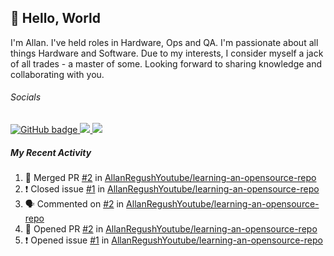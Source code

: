 ## :wave: Hello, World

I'm Allan. I've held roles in Hardware, Ops and QA. I'm passionate about all things Hardware and Software. Due to my interests, I consider myself a jack of all trades - a master of some. Looking forward to sharing knowledge and collaborating with you.

###### Socials
<p align="left">
  <a href="https://github.com/allanregush?tab=followers">
    <img src="https://img.shields.io/github/followers/allanregush?label=Followers&logo=GitHub&style=for-the-badge" alt="GitHub badge" />
  </a>
  <a href="http://twitter.com/allanregush">
    <img src="https://img.shields.io/twitter/follow/allanregush?label=Twitter&logo=twitter&style=for-the-badge" />
  </a>
  <a href="http://youtube.com/UCm3gi8KLvEcIHT1SzSqeOcg?sub_confirmation=1">
    <img src="https://img.shields.io/youtube/views/hdtmIWETSTI?label=YouTube&logo=YouTube&style=for-the-badge" />
  </a>
</p>

##### My Recent Activity
<!--START_SECTION:activity-->
1. 🎉 Merged PR [#2](https://github.com/AllanRegushYoutube/learning-an-opensource-repo/pull/2) in [AllanRegushYoutube/learning-an-opensource-repo](https://github.com/AllanRegushYoutube/learning-an-opensource-repo)
2. ❗️ Closed issue [#1](https://github.com/AllanRegushYoutube/learning-an-opensource-repo/issues/1) in [AllanRegushYoutube/learning-an-opensource-repo](https://github.com/AllanRegushYoutube/learning-an-opensource-repo)
3. 🗣 Commented on [#2](https://github.com/AllanRegushYoutube/learning-an-opensource-repo/issues/2) in [AllanRegushYoutube/learning-an-opensource-repo](https://github.com/AllanRegushYoutube/learning-an-opensource-repo)
4. 💪 Opened PR [#2](https://github.com/AllanRegushYoutube/learning-an-opensource-repo/pull/2) in [AllanRegushYoutube/learning-an-opensource-repo](https://github.com/AllanRegushYoutube/learning-an-opensource-repo)
5. ❗️ Opened issue [#1](https://github.com/AllanRegushYoutube/learning-an-opensource-repo/issues/1) in [AllanRegushYoutube/learning-an-opensource-repo](https://github.com/AllanRegushYoutube/learning-an-opensource-repo)
<!--END_SECTION:activity-->

<!--
**AllanRegush/AllanRegush** is a ✨ _special_ ✨ repository because its `README.md` (this file) appears on your GitHub profile.

Here are some ideas to get you started:

- 🔭 I’m currently working on ...
- 🌱 I’m currently learning ...
- 👯 I’m looking to collaborate on ...
- 🤔 I’m looking for help with ...
- 💬 Ask me about ...
- 📫 How to reach me: ...
- 😄 Pronouns: ...
- ⚡ Fun fact: ...
-->
